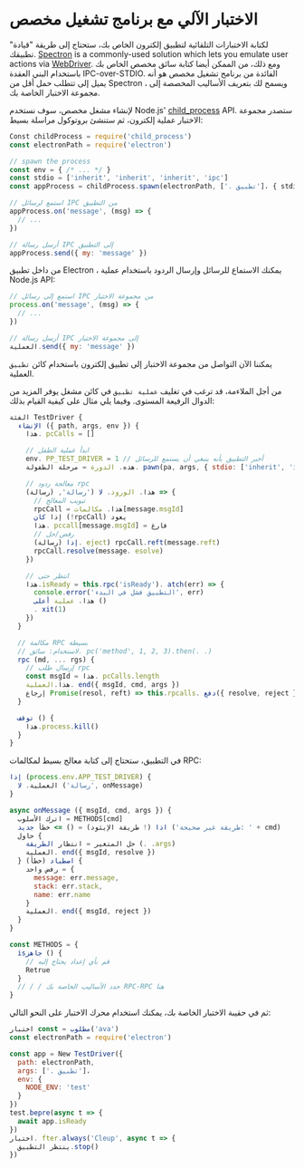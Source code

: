 # الاختبار الآلي مع برنامج تشغيل مخصص

لكتابة الاختبارات التلقائية لتطبيق إلكترون الخاص بك، ستحتاج إلى طريقة "قيادة" تطبيقك. [Spectron](https://electronjs.org/spectron) is a commonly-used solution which lets you emulate user actions via [WebDriver](https://webdriver.io/). ومع ذلك، من الممكن أيضا كتابة سائق مخصص الخاص بك باستخدام البني العقدة IPC-over-STDIO. الفائدة من برنامج تشغيل مخصص هو أنه يميل إلى تتطلب حمل أقل من Spectron ، ويسمح لك بتعريف الأساليب المخصصة إلى مجموعة الاختبار الخاصة بك.

لإنشاء مشغل مخصص، سوف نستخدم Node.js' [child_process](https://nodejs.org/api/child_process.html) API. ستصدر مجموعة الاختبار عملية إلكترون، ثم ستنشئ بروتوكول مراسلة بسيط:

```js
Const childProcess = require('child_process')
const electronPath = require('electron')

// spawn the process
const env = { /* ... */ }
const stdio = ['inherit', 'inherit', 'inherit', 'ipc']
const appProcess = childProcess.spawn(electronPath, ['. تطبيق']، { stdio, env })

// استمع لرسائل IPC من التطبيق
appProcess.on('message', (msg) => {
  // ...
})

// أرسل رسالة IPC إلى التطبيق
appProcess.send({ my: 'message' })
```

من داخل تطبيق Electron ، يمكنك الاستماع للرسائل وإرسال الردود باستخدام عملية Node.js [](https://nodejs.org/api/process.html) API:

```js
// استمع إلى رسائل IPC من مجموعة الاختبار
process.on('message', (msg) => {
  // ...
})

// أرسل رسالة IPC إلى مجموعة الاختبار
العملية.send({ my: 'message' })
```

يمكننا الآن التواصل من مجموعة الاختبار إلى تطبيق إلكترون باستخدام كائن `تطبيق` العملية.

من أجل الملاءمة، قد ترغب في تغليف `عملية تطبيق` في كائن مشغل يوفر المزيد من الدوال الرفيعة المستوى. وفيما يلي مثال على كيفية القيام بذلك:

```js
الفئة TestDriver {
  الإنشاء ({ path, args, env }) {
    هذا. pcCalls = []

    // ابدأ عملية الطفل
    env. PP_TEST_DRIVER = 1 // أخبر التطبيق بأنه ينبغي أن يستمع للرسائل
    هذه. الدورة = مرحلة الطفولة. pawn(pa, args, { stdio: ['inherit', 'inherit', 'inherit', 'ipc'], env })

    // معالجة ردود rpc
    هذا. الورود. لا ('رسالة', (رسالة) => {
      // تبويب المعالج
      rpcCall = هذا. مكالمات[message.msgId]
      إذا كان (!rpcCall) يعود
      هذا. pccall[message.msgId] = فارغ
      // رفض/حل
      إذا (رسالة). eject) rpcCall.reft(message.reft)
      rpcCall.resolve(message. esolve)
    })

    // انتظر حتى
    هذا.isReady = this.rpc('isReady'). atch(err) => {
      console.error('التطبيق فشل في البدء', err)
      هذا. عملية أعلى ()
      . xit(1)
    })
  }

  // مكالمة RPC بسيطة
  // لاستخدام: سائق. pc('method', 1, 2, 3).then(. .)
  rpc (md, ... rgs) {
    // إرسال طلب rpc
    const msgId = هذا. pcCalls.length
    هذا.العملية. end({ msgId, cmd, args })
    إرجاع Promise(resol, reft) => this.rpcalls. دفع({ resolve, reject }))
  }

  توقف () {
    هذا.process.kill()
  }
}
```

في التطبيق، ستحتاج إلى كتابة معالج بسيط لمكالمات RPC:

```js
إذا (process.env.APP_TEST_DRIVER) {
  العملية. لا ('رسالة', onMessage)
}

async onMessage ({ msgId, cmd, args }) {
  اترك الأسلوب = METHODS[cmd]
  اذا (! طريقة الإيثود) = () => خطأ جديد ('طريقة غير صحيحة: ' + cmd)
  حاول {
    حل المتغير = انتظار الطريقة (. .args)
    العملية. end({ msgId, resolve })
  } اصطياد (خطأ) {
    رفض واحد = {
      message: err.message,
      stack: err.stack,
      name: err.name
    }
    العملية. end({ msgId, reject })
  }
}

const METHODS = {
  isجاهز () {
    // قم بأي إعداد يحتاج إليه
    Retrue
  }
  // / / حدد الأساليب الخاصة بك RPC-RPC هنا
}
```

ثم في حقيبة الاختبار الخاصة بك، يمكنك استخدام محرك الاختبار على النحو التالي:

```js
اختبار const = مطلوب('ava')
const electronPath = require('electron')

const app = New TestDriver({
  path: electronPath,
  args: ['. تطبيق']،
  env: {
    NODE_ENV: 'test'
  }
})
test.bepre(async t => {
  await app.isReady
})
اختبار. fter.always('Cleup', async t => {
  ينتظر التطبيق.stop()
})
```
